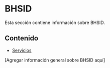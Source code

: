 # BHSID

Esta sección contiene información sobre BHSID.

## Contenido

- [Servicios](servicios.md)

[Agregar información general sobre BHSID aquí]